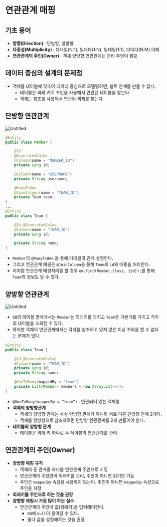 # 연관관계 매핑

## 기초 용어

- **방향(Direction)** : 단방향, 양방향
- **다중성(Multiplicity)** : 다대일(N:1), 일대다(1:N), 일대일(1:1), 다대다(N:M) 이해
- **연관관계의 주인(Owner)** : 객체 양방향 연관관계는 관리 주인이 필요

## 데이터 중심의 설계의 문제점

- 객체를 테이블에 맞추어 데이터 중심으로 모델링하면, 협력 관계를 만들 수 없다.
    - 테이블은 외래 키로 조인을 사용해서 연관된 테이블을 찾는다.
    - 객체는 참조를 사용해서 연관된 객체를 찾는다.
    

## 단방향 연관관계

![Untitled](%E1%84%8B%E1%85%A7%E1%86%AB%E1%84%80%E1%85%AA%E1%86%AB%E1%84%80%E1%85%AA%E1%86%AB%E1%84%80%E1%85%A8%20%E1%84%86%E1%85%A2%E1%84%91%E1%85%B5%E1%86%BC%20255ea830787748b6bb690d843530649c/Untitled.png)

```java
@Entity
public class Member {

    @Id
    @GeneratedValue
    @Column(name = "MEMBER_ID")
    private Long id;

    @Column(name = "USERNAME")
    private String username;

    @ManyToOne
    @JoinColumn(name = "TEAM_ID")
    private Team team;
}
...
@Entity
public class Team {

    @Id @GeneratedValue
    @Column(name = "TEAM_ID")
    private Long id;

    private String name;
}
```

- `Member`의 `@ManyToOne` 을 통해 다대일의 관계 설정한다.
- 그리고 연관관계 매핑은 `@JoinColumn`을 통해 `Team`의 `id`와 매핑을 처리한다.
- 이처럼 연관관계 매핑처리를 할 경우 `em.find(Member.class, {id});`를 통해 `Team`의 정보도 알 수 있다.

## 양방향 연관관계

![Untitled](%E1%84%8B%E1%85%A7%E1%86%AB%E1%84%80%E1%85%AA%E1%86%AB%E1%84%80%E1%85%AA%E1%86%AB%E1%84%80%E1%85%A8%20%E1%84%86%E1%85%A2%E1%84%91%E1%85%B5%E1%86%BC%20255ea830787748b6bb690d843530649c/Untitled%201.png)

- `DB`의 테이블 관계에서는 `Member`는 외래키를 가지고 `Team`은 기본기를 가지고 각자의 테이블을 조회할 수 있다.
- 하지만 객체의 연관관계에서는 각자를 참조하고 있지 않은 이상 조회를 할 수 없다는 문제가 있다.

```java
@Entity
public class Team {

    @Id @GeneratedValue
    @Column(name = "TEAM_ID")
    private Long id;
    private String name;

    @OneToMany(mappedBy = "team")
    private List<Member> members = new ArrayList<>();
}
```

- `@OneToMany(mappedBy = “team”)` : 연관되어 있는 객체명
- **객체의 양방향관계**
    - 객채의 양방향 관계는 사실 양방향 관계가 아니라 서로 다른 단방향 관계 2개다.
    - 객체를 양방향으로 참조하려면 단방향 연관관계를 2개 만들어야 한다.
- **테이블의 양방향 관계**
    - 테이블은 외래 키 하나로 두 테이블의 연관관계를 관리

## 연관관계의 주인(Owner)

- **양방향 매핑 규칙**
    - 객체의 둔 관계중 하나를 연관관계 주인으로 지정
    - 연관관계의 주인만이 외래키를 관리, 주인이 아니면 읽기만 가능
    - 주인은 `mappedBy` 속성을 사용하지 않는다. 주인이 아니면 `mappedBy` 속성으로 주인을 지정
- **외래키를 주인으로 하는 것을 권장**
- **양향방 매핑시 가장 많이 하는 실수**
    - 연관관계의 주인에 값(외래키)을 입력해야한다.
        - `DB`에 `null`이 들어갈 수 있다.
        - 둘다 값을 설정해주는 것을 권장